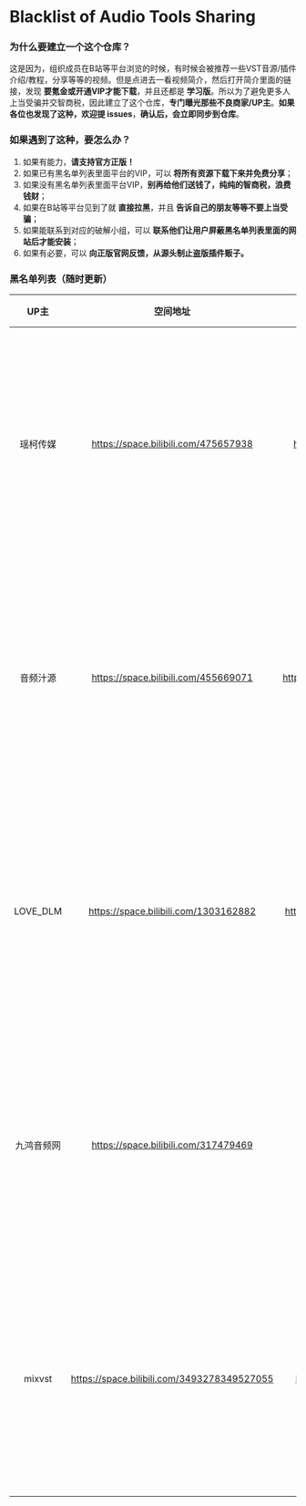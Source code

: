 # Blacklist of Audio Tools Sharing
### 为什么要建立一个这个仓库？

这是因为，组织成员在B站等平台浏览的时候，有时候会被推荐一些VST音源/插件介绍/教程，分享等等的视频。但是点进去一看视频简介，然后打开简介里面的链接，发现 **要氪金或开通VIP才能下载**，并且还都是 **学习版**。所以为了避免更多人上当受骗并交智商税，因此建立了这个仓库，**专门曝光那些不良商家/UP主**。**如果各位也发现了这种，欢迎提 issues**，**确认后，会立即同步到仓库**。

### 如果遇到了这种，要怎么办？

1. 如果有能力，**请支持官方正版！**
2. 如果已有黑名单列表里面平台的VIP，可以 **将所有资源下载下来并免费分享**；
3. 如果没有黑名单列表里面平台VIP，**别再给他们送钱了，纯纯的智商税，浪费钱财**；
4. 如果在B站等平台见到了就 **直接拉黑**，并且 **告诉自己的朋友等等不要上当受骗**；
5. 如果能联系到对应的破解小组，可以 **联系他们让用户屏蔽黑名单列表里面的网站后才能安装**；
6. 如果有必要，可以 **向正版官网反馈，从源头制止盗版插件贩子。**

### 黑名单列表（随时更新）

|    UP主    |                  空间地址                   |           网站地址           |                 原因                 |
| :--------: | :-----------------------------------------: | :--------------------------: | :----------------------------------: |
|  瑶柯传媒  |    https://space.bilibili.com/475657938     |   https://partme.com/ykcm    | 氪金或开通VIP才能下载学习版插件/软件 |
|  音频汁源  |    https://space.bilibili.com/455669071     | https://www.yinpinziyuan.com | 氪金或开通VIP才能下载学习版插件/软件 |
|  LOVE_DLM  |    https://space.bilibili.com/1303162882    | https://www.yingyinclub.com  | 氪金或开通VIP才能下载学习版插件/软件 |
| 九鸿音频网 |    https://space.bilibili.com/317479469     |     https://www.9hok.com     | 氪金或开通VIP才能下载学习版插件/软件 |
|   mixvst   | https://space.bilibili.com/3493278349527055 |    https://www.mixvst.com    | 氪金或开通VIP才能下载学习版插件/软件 |

